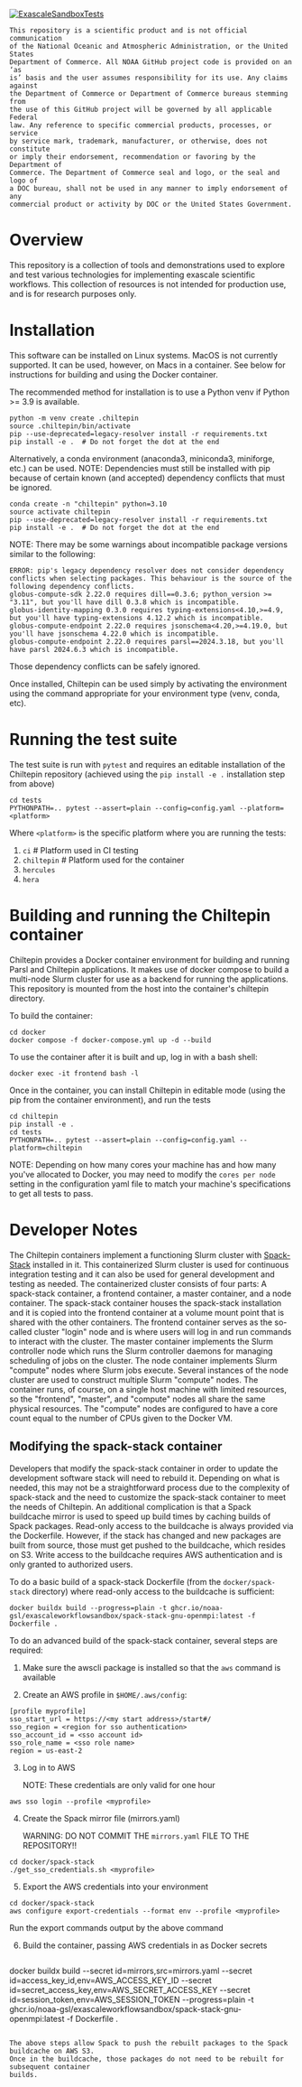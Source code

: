 [![ExascaleSandboxTests](https://github.com/NOAA-GSL/ExascaleWorkflowSandbox/actions/workflows/docker-slurm.yml/badge.svg)](https://github.com/NOAA-GSL/ExascaleWorkflowSandbox/actions/workflows/docker-slurm.yml)

```
This repository is a scientific product and is not official communication
of the National Oceanic and Atmospheric Administration, or the United States
Department of Commerce. All NOAA GitHub project code is provided on an ‘as
is’ basis and the user assumes responsibility for its use. Any claims against
the Department of Commerce or Department of Commerce bureaus stemming from
the use of this GitHub project will be governed by all applicable Federal
law. Any reference to specific commercial products, processes, or service
by service mark, trademark, manufacturer, or otherwise, does not constitute
or imply their endorsement, recommendation or favoring by the Department of
Commerce. The Department of Commerce seal and logo, or the seal and logo of
a DOC bureau, shall not be used in any manner to imply endorsement of any
commercial product or activity by DOC or the United States Government.
```

# Overview

This repository is a collection of tools and demonstrations used to explore
and test various technologies for implementing exascale scientific workflows.
This collection of resources is not intended for production use, and is for
research purposes only.

# Installation

This software can be installed on Linux systems.  MacOS is not currently
supported.  It can be used, however, on Macs in a container.  See below for
instructions for building and using the Docker container.

The recommended method for installation is to use a Python venv if
Python >= 3.9 is available.

```
python -m venv create .chiltepin
source .chiltepin/bin/activate
pip --use-deprecated=legacy-resolver install -r requirements.txt
pip install -e .  # Do not forget the dot at the end
```

Alternatively, a conda environment (anaconda3, miniconda3, miniforge, etc.)
can be used. NOTE: Dependencies must still be installed with pip because
of certain known (and accepted) dependency conflicts that must be ignored.

```
conda create -n "chiltepin" python=3.10
source activate chiltepin
pip --use-deprecated=legacy-resolver install -r requirements.txt
pip install -e .  # Do not forget the dot at the end
```

NOTE: There may be some warnings about incompatible package versions similar
to the following:

```
ERROR: pip's legacy dependency resolver does not consider dependency conflicts when selecting packages. This behaviour is the source of the following dependency conflicts.
globus-compute-sdk 2.22.0 requires dill==0.3.6; python_version >= "3.11", but you'll have dill 0.3.8 which is incompatible.
globus-identity-mapping 0.3.0 requires typing-extensions<4.10,>=4.9, but you'll have typing-extensions 4.12.2 which is incompatible.
globus-compute-endpoint 2.22.0 requires jsonschema<4.20,>=4.19.0, but you'll have jsonschema 4.22.0 which is incompatible.
globus-compute-endpoint 2.22.0 requires parsl==2024.3.18, but you'll have parsl 2024.6.3 which is incompatible.
```

Those dependency conflicts can be safely ignored.

Once installed, Chiltepin can be used simply by activating the environment using
the command appropriate for your environment type (venv, conda, etc).

# Running the test suite

The test suite is run with `pytest` and requires an editable installation of the Chiltepin
repository (achieved using the `pip install -e .` installation step from above)

```
cd tests
PYTHONPATH=.. pytest --assert=plain --config=config.yaml --platform=<platform>
```

Where `<platform>` is the specific platform where you are running the tests:

1. `ci`         #  Platform used in CI testing
2. `chiltepin`  #  Platform used for the container
3. `hercules`
3. `hera`

# Building and running the Chiltepin container

Chiltepin provides a Docker container environment for building and running Parsl and Chiltepin
applications. It makes use of docker compose to build a multi-node Slurm cluster for use as a
backend for running the applications.  This repository is mounted from the host into the container's
chiltepin directory.

To build the container:

```
cd docker
docker compose -f docker-compose.yml up -d --build
```

To use the container after it is built and up, log in with a bash shell:

```
docker exec -it frontend bash -l
```

Once in the container, you can install Chiltepin in editable mode (using the pip from the
container environment), and run the tests

```
cd chiltepin
pip install -e .
cd tests
PYTHONPATH=.. pytest --assert=plain --config=config.yaml --platform=chiltepin
```

NOTE: Depending on how many cores your machine has and how many you've allocated to Docker,
you may need to modify the `cores per node` setting in the configuration yaml file to match
your machine's specifications to get all tests to pass.

# Developer Notes

The Chiltepin containers implement a functioning Slurm cluster with [Spack-Stack](https://spack-stack.readthedocs.io/en/latest/)
installed in it. This containerized Slurm cluster is used for continuous integration testing and it can also be used for general
development and testing as needed.  The containerized cluster consists of four parts: A spack-stack container, a frontend
container, a master container, and a node container.  The spack-stack container houses the spack-stack installation and it is
copied into the frontend container at a volume mount point that is shared with the other containers.  The frontend container
serves as the so-called cluster "login" node and is where users will log in and run commands to interact with the cluster. The
master container implements the Slurm controller node which runs the Slurm controller daemons for managing scheduling of jobs
on the cluster.  The node container implements Slurm "compute" nodes where Slurm jobs execute.  Several instances of the node
cluster are used to construct multiple Slurm "compute" nodes.  The container runs, of course, on a single host machine with
limited resources, so the "frontend", "master", and "compute" nodes all share the same physical resources.  The "compute" nodes
are configured to have a core count equal to the number of CPUs given to the Docker VM.

## Modifying the spack-stack container
Developers that modify the spack-stack container in order to update the development software stack will need to rebuild it.
Depending on what is needed, this may not be a straightforward process due to the complexity of spack-stack and the need to
customize the spack-stack container to meet the needs of Chiltepin. An additional complication is that a Spack buildcache mirror
is used to speed up build times by caching builds of Spack packages.  Read-only access to the buildcache is always provided
via the Dockerfile.  However, if the stack has changed and new packages are built from source, those must get pushed to the
buildcache, which resides on S3.  Write access to the buildcache requires AWS authentication and is only granted to authorized
users.


To do a basic build of a spack-stack Dockerfile (from the `docker/spack-stack` directory) where read-only access to the
buildcache is sufficient:

```
docker buildx build --progress=plain -t ghcr.io/noaa-gsl/exascaleworkflowsandbox/spack-stack-gnu-openmpi:latest -f Dockerfile .
```

To do an advanced build of the spack-stack container, several steps are required:

1. Make sure the awscli package is installed so that the `aws` command is available

2. Create an AWS profile in `$HOME/.aws/config`:
```
[profile myprofile]
sso_start_url = https://<my start address>/start#/
sso_region = <region for sso authentication>
sso_account_id = <sso account id>
sso_role_name = <sso role name>
region = us-east-2
```

3. Log in to AWS  
  
   NOTE: These credentials are only valid for one hour  
```
aws sso login --profile <myprofile>
```

4. Create the Spack mirror file (mirrors.yaml)  
  
   WARNING: DO NOT COMMIT THE `mirrors.yaml` FILE TO THE REPOSITORY!!  
```
cd docker/spack-stack
./get_sso_credentials.sh <myprofile>
```

5. Export the AWS credentials into your environment  
```
cd docker/spack-stack
aws configure export-credentials --format env --profile <myprofile>
```  
  
   Run the export commands output by the above command

6. Build the container, passing AWS credentials in as Docker secrets  
   ```
docker buildx build --secret id=mirrors,src=mirrors.yaml --secret id=access_key_id,env=AWS_ACCESS_KEY_ID --secret id=secret_access_key,env=AWS_SECRET_ACCESS_KEY --secret id=session_token,env=AWS_SESSION_TOKEN --progress=plain -t ghcr.io/noaa-gsl/exascaleworkflowsandbox/spack-stack-gnu-openmpi:latest -f Dockerfile .
```

The above steps allow Spack to push the rebuilt packages to the Spack buildcache on AWS S3.
Once in the buildcache, those packages do not need to be rebuilt for subsequent container
builds.
